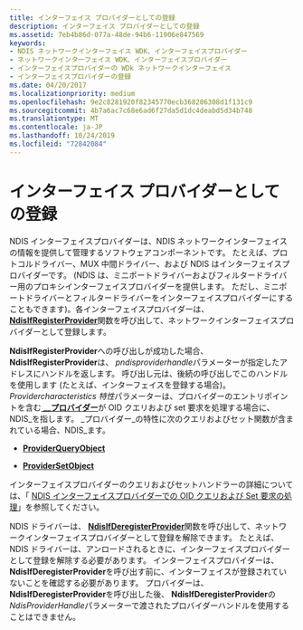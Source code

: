 ```yaml
---
title: インターフェイス プロバイダーとしての登録
description: インターフェイス プロバイダーとしての登録
ms.assetid: 7eb4b86d-077a-48de-94b6-11906e847569
keywords:
- NDIS ネットワークインターフェイス WDK、インターフェイスプロバイダー
- ネットワークインターフェイス WDK、インターフェイスプロバイダー
- インターフェイスプロバイダーの WDk ネットワークインターフェイス
- インターフェイスプロバイダーの登録
ms.date: 04/20/2017
ms.localizationpriority: medium
ms.openlocfilehash: 9e2c8281920f82345770ecb368206308d1f131c9
ms.sourcegitcommit: 4b7a6ac7c68e6ad6f27da5d1dc4deabd5d34b748
ms.translationtype: MT
ms.contentlocale: ja-JP
ms.lasthandoff: 10/24/2019
ms.locfileid: "72842084"
---
```

# <a name="registering-as-an-interface-provider"></a>インターフェイス プロバイダーとしての登録





NDIS インターフェイスプロバイダーは、NDIS ネットワークインターフェイスの情報を提供して管理するソフトウェアコンポーネントです。 たとえば、プロトコルドライバー、MUX 中間ドライバー、および NDIS はインターフェイスプロバイダーです。 (NDIS は、ミニポートドライバーおよびフィルタードライバー用のプロキシインターフェイスプロバイダーを提供します。 ただし、ミニポートドライバーとフィルタードライバーをインターフェイスプロバイダーにすることもできます)。各インターフェイスプロバイダーは、 [**NdisIfRegisterProvider**](https://docs.microsoft.com/windows-hardware/drivers/ddi/ndis/nf-ndis-ndisifregisterprovider)関数を呼び出して、ネットワークインターフェイスプロバイダーとして登録します。

**NdisIfRegisterProvider**への呼び出しが成功した場合、 **NdisIfRegisterProvider**は、 *pndisproviderhandle*パラメーターが指定したアドレスにハンドルを返します。 呼び出し元は、後続の呼び出しでこのハンドルを使用します (たとえば、インターフェイスを登録する場合)。 *Providercharacteristics 特性*パラメーターは、プロバイダーのエントリポイントを含む[ **\_\_プロバイダー**](https://docs.microsoft.com/windows-hardware/drivers/ddi/ndis/ns-ndis-_ndis_if_provider_characteristics)が OID クエリおよび set 要求を処理する場合に、NDIS\_を指します。 \_プロバイダー\_の特性に次のクエリおよびセット関数が含まれている場合、NDIS\_ます。

-   [**ProviderQueryObject**](https://docs.microsoft.com/windows-hardware/drivers/ddi/ndis/nc-ndis-if_query_object)

-   [**ProviderSetObject**](https://docs.microsoft.com/windows-hardware/drivers/ddi/ndis/nc-ndis-if_set_object)

インターフェイスプロバイダーのクエリおよびセットハンドラーの詳細については、「 [NDIS インターフェイスプロバイダーでの OID クエリおよび Set 要求の処理](handling-oid-query-and-set-requests-in-an-ndis-interface-provider.md)」を参照してください。

NDIS ドライバーは、 [**NdisIfDeregisterProvider**](https://docs.microsoft.com/windows-hardware/drivers/ddi/ndis/nf-ndis-ndisifderegisterprovider)関数を呼び出して、ネットワークインターフェイスプロバイダーとして登録を解除できます。 たとえば、NDIS ドライバーは、アンロードされるときに、インターフェイスプロバイダーとして登録を解除する必要があります。 インターフェイスプロバイダーは、 **NdisIfDeregisterProvider**を呼び出す前に、インターフェイスが登録されていないことを確認する必要があります。 プロバイダーは、 **NdisIfDeregisterProvider**を呼び出した後、 **NdisIfDeregisterProvider**の*NdisProviderHandle*パラメーターで渡されたプロバイダーハンドルを使用することはできません。

 

 





